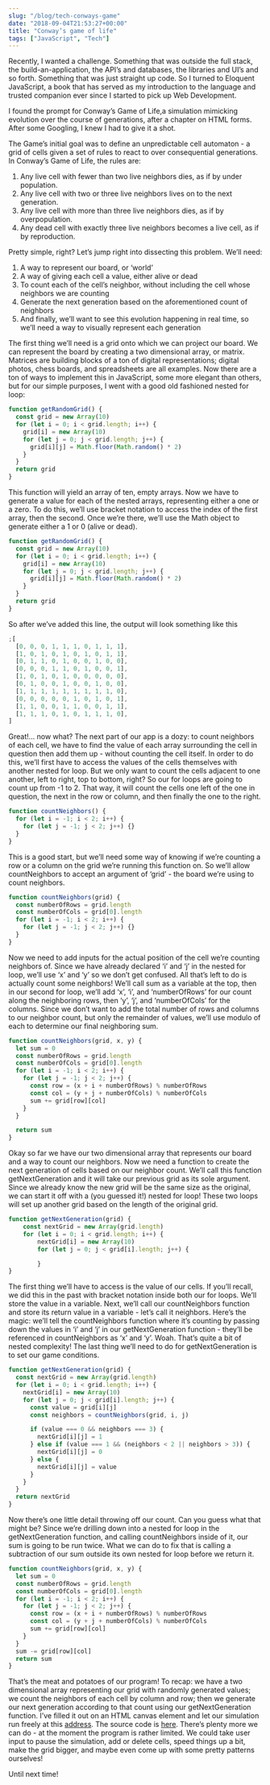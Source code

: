 ```yaml
---
slug: "/blog/tech-conways-game"
date: "2018-09-04T21:53:27+00:00"
title: "Conway’s game of life"
tags: ["JavaScript", "Tech"]
---
```


Recently, I wanted a challenge. Something that was outside the full stack, the build-an-application, the API’s and databases, the libraries and UI’s and so forth. Something that was just straight up code. So I turned to Eloquent JavaScript, a book that has served as my introduction to the language and trusted companion ever since I started to pick up Web Development.

I found the prompt for Conway’s Game of Life,a simulation mimicking evolution over the course of generations, after a chapter on HTML forms. After some Googling, I knew I had to give it a shot.

The Game’s initial goal was to define an unpredictable cell automaton - a grid of cells given a set of rules to react to over consequential generations. In Conway’s Game of Life, the rules are:

1. Any live cell with fewer than two live neighbors dies, as if by under population.
2. Any live cell with two or three live neighbors lives on to the next generation.
3. Any live cell with more than three live neighbors dies, as if by overpopulation.
4. Any dead cell with exactly three live neighbors becomes a live cell, as if by reproduction.

Pretty simple, right? Let’s jump right into dissecting this problem. We’ll need:

1. A way to represent our board, or ‘world’
2. A way of giving each cell a value, either alive or dead
3. To count each of the cell’s neighbor, without including the cell whose neighbors we are counting
4. Generate the next generation based on the aforementioned count of neighbors
5. And finally, we’ll want to see this evolution happening in real time, so we’ll need a way to visually represent each generation

The first thing we’ll need is a grid onto which we can project our board. We can represent the board by creating a two dimensional array, or matrix. Matrices are building blocks of a ton of digital representations; digital photos, chess boards, and spreadsheets are all examples. Now there are a ton of ways to implement this in JavaScript, some more elegant than others, but for our simple purposes, I went with a good old fashioned nested for loop:

```javascript
function getRandomGrid() {
  const grid = new Array(10)
  for (let i = 0; i < grid.length; i++) {
    grid[i] = new Array(10)
    for (let j = 0; j < grid.length; j++) {
      grid[i][j] = Math.floor(Math.random() * 2)
    }
  }
  return grid
}
```

This function will yield an array of ten, empty arrays. Now we have to generate a value for each of the nested arrays, representing either a one or a zero. To do this, we’ll use bracket notation to access the index of the first array, then the second. Once we’re there, we’ll use the Math object to generate either a 1 or 0 (alive or dead).

```javascript
function getRandomGrid() {
  const grid = new Array(10)
  for (let i = 0; i < grid.length; i++) {
    grid[i] = new Array(10)
    for (let j = 0; j < grid.length; j++) {
      grid[i][j] = Math.floor(Math.random() * 2)
    }
  }
  return grid
}
```

So after we’ve added this line, the output will look something like this

```javascript
;[
  [0, 0, 0, 1, 1, 1, 0, 1, 1, 1],
  [1, 0, 1, 0, 1, 0, 1, 0, 1, 1],
  [0, 1, 1, 0, 1, 0, 0, 1, 0, 0],
  [0, 0, 0, 1, 1, 0, 1, 0, 0, 1],
  [1, 0, 1, 0, 1, 0, 0, 0, 0, 0],
  [0, 1, 0, 0, 1, 0, 0, 1, 0, 0],
  [1, 1, 1, 1, 1, 1, 1, 1, 1, 0],
  [0, 0, 0, 0, 0, 1, 0, 1, 0, 1],
  [1, 1, 0, 0, 1, 1, 0, 0, 1, 1],
  [1, 1, 1, 0, 1, 0, 1, 1, 1, 0],
]
```

Great!... now what? The next part of our app is a dozy: to count neighbors of each cell, we have to find the value of each array surrounding the cell in question then add them up - without counting the cell itself. In order to do this, we’ll first have to access the values of the cells themselves with another nested for loop. But we only want to count the cells adjacent to one another, left to right, top to bottom, right? So our for loops are going to count up from -1 to 2. That way, it will count the cells one left of the one in question, the next in the row or column, and then finally the one to the right.

```javascript
function countNeighbors() {
  for (let i = -1; i < 2; i++) {
    for (let j = -1; j < 2; j++) {}
  }
}
```

This is a good start, but we’ll need some way of knowing if we’re counting a row or a column on the grid we’re running this function on. So we’ll allow countNeighbors to accept an argument of ‘grid’ - the board we’re using to count neighbors.

```javascript
function countNeighbors(grid) {
  const numberOfRows = grid.length
  const numberOfCols = grid[0].length
  for (let i = -1; i < 2; i++) {
    for (let j = -1; j < 2; j++) {}
  }
}
```

Now we need to add inputs for the actual position of the cell we’re counting neighbors of. Since we have already declared ‘i’ and ‘j’ in the nested for loop, we’ll use ‘x’ and ‘y’ so we don’t get confused. All that’s left to do is actually count some neighbors! We’ll call sum as a variable at the top, then in our second for loop, we’ll add ‘x’, ‘i’, and ‘numberOfRows’ for our count along the neighboring rows, then ‘y’, ‘j’, and ‘numberOfCols’ for the columns. Since we don’t want to add the total number of rows and columns to our neighbor count, but only the remainder of values, we’ll use modulo of each to determine our final neighboring sum.

```javascript
function countNeighbors(grid, x, y) {
  let sum = 0
  const numberOfRows = grid.length
  const numberOfCols = grid[0].length
  for (let i = -1; i < 2; i++) {
    for (let j = -1; j < 2; j++) {
      const row = (x + i + numberOfRows) % numberOfRows
      const col = (y + j + numberOfCols) % numberOfCols
      sum += grid[row][col]
    }
  }

  return sum
}
```

Okay so far we have our two dimensional array that represents our board and a way to count our neighbors. Now we need a function to create the next generation of cells based on our neighbor count. We’ll call this function getNextGeneration and it will take our previous grid as its sole argument. Since we already know the new grid will be the same size as the original, we can start it off with a (you guessed it!) nested for loop! These two loops will set up another grid based on the length of the original grid.

```javascript
function getNextGeneration(grid) {
	const nextGrid = new Array(grid.length)
    for (let i = 0; i < grid.length; i++) {
        nextGrid[i] = new Array(10)
        for (let j = 0; j < grid[i].length; j++) {

        }
}
```

The first thing we’ll have to access is the value of our cells. If you’ll recall, we did this in the past with bracket notation inside both our for loops. We’ll store the value in a variable. Next, we’ll call our countNeighbors function and store its return value in a variable - let’s call it neighbors. Here’s the magic: we’ll tell the countNeighbors function where it’s counting by passing down the values in ‘i’ and ‘j’ in our getNextGeneration function - they’ll be referenced in countNeighbors as ‘x’ and ‘y’. Woah. That’s quite a bit of nested complexity! The last thing we’ll need to do for getNextGeneration is to set our game conditions.

```javascript
function getNextGeneration(grid) {
  const nextGrid = new Array(grid.length)
  for (let i = 0; i < grid.length; i++) {
    nextGrid[i] = new Array(10)
    for (let j = 0; j < grid[i].length; j++) {
      const value = grid[i][j]
      const neighbors = countNeighbors(grid, i, j)

      if (value === 0 && neighbors === 3) {
        nextGrid[i][j] = 1
      } else if (value === 1 && (neighbors < 2 || neighbors > 3)) {
        nextGrid[i][j] = 0
      } else {
        nextGrid[i][j] = value
      }
    }
  }
  return nextGrid
}
```

Now there’s one little detail throwing off our count. Can you guess what that might be? Since we’re drilling down into a nested for loop in the getNextGeneration function, and calling countNeighbors inside of it, our sum is going to be run twice. What we can do to fix that is calling a subtraction of our sum outside its own nested for loop before we return it.

```javascript
function countNeighbors(grid, x, y) {
  let sum = 0
  const numberOfRows = grid.length
  const numberOfCols = grid[0].length
  for (let i = -1; i < 2; i++) {
    for (let j = -1; j < 2; j++) {
      const row = (x + i + numberOfRows) % numberOfRows
      const col = (y + j + numberOfCols) % numberOfCols
      sum += grid[row][col]
    }
  }
  sum -= grid[row][col]
  return sum
}
```

That’s the meat and potatoes of our program! To recap: we have a two dimensional array representing our grid with randomly generated values; we count the neighbors of each cell by column and row; then we generate our next generation according to that count using our getNextGeneration function. I’ve filled it out on an HTML canvas element and let our simulation run freely at this [address](http://conways-game.surge.sh/). The source code is [here](https://github.com/will-ferens/conways-game).
There’s plenty more we can do - at the moment the program is rather limited. We could take user input to pause the simulation, add or delete cells, speed things up a bit, make the grid bigger, and maybe even come up with some pretty patterns ourselves!

Until next time!
